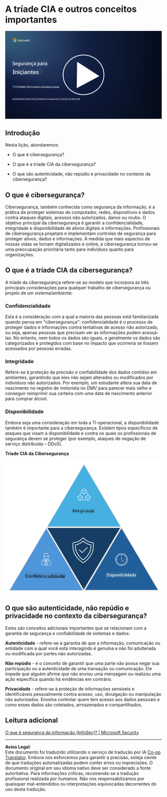 <!--
CO_OP_TRANSLATOR_METADATA:
{
  "original_hash": "16a76f9fa372fb63cffb6d76b855f023",
  "translation_date": "2025-09-03T21:39:02+00:00",
  "source_file": "1.1 The CIA triad and other key concepts.md",
  "language_code": "br"
}
-->
# A tríade CIA e outros conceitos importantes

[![Assista ao vídeo](../../translated_images/1-1_placeholder.5743591289ea76087b78301a315f244c665d5266d895538c9d1a52b1f0d08603.br.png)](https://learn-video.azurefd.net/vod/player?id=d4c2f633-fa6a-4a3d-8d41-7a1d71189832)

## Introdução

Nesta lição, abordaremos:

 - O que é cibersegurança?
   
 
 - O que é a tríade CIA da cibersegurança?

   

 - O que são autenticidade, não repúdio e privacidade no contexto da cibersegurança?

## O que é cibersegurança?

Cibersegurança, também conhecida como segurança da informação, é a prática de proteger sistemas de computador, redes, dispositivos e dados contra ataques digitais, acessos não autorizados, danos ou roubo. O objetivo principal da cibersegurança é garantir a confidencialidade, integridade e disponibilidade de ativos digitais e informações. Profissionais de cibersegurança projetam e implementam controles de segurança para proteger ativos, dados e informações. À medida que mais aspectos de nossas vidas se tornam digitalizados e online, a cibersegurança tornou-se uma preocupação prioritária tanto para indivíduos quanto para organizações.

## O que é a tríade CIA da cibersegurança?

A tríade da cibersegurança refere-se ao modelo que incorpora as três principais considerações para qualquer trabalho de cibersegurança ou projeto de um sistema/ambiente:

### Confidencialidade

Esta é a consideração com a qual a maioria das pessoas está familiarizada quando pensa em "cibersegurança": confidencialidade é o processo de proteger dados e informações contra tentativas de acesso não autorizado, ou seja, apenas pessoas que precisam ver as informações podem acessá-las. No entanto, nem todos os dados são iguais, e geralmente os dados são categorizados e protegidos com base no impacto que ocorreria se fossem acessados por pessoas erradas.

### Integridade

Refere-se à proteção da precisão e confiabilidade dos dados contidos em ambientes, garantindo que eles não sejam alterados ou modificados por indivíduos não autorizados. Por exemplo, um estudante altera sua data de nascimento no registro de motorista no DMV para parecer mais velho e conseguir reimprimir sua carteira com uma data de nascimento anterior para comprar álcool.

### Disponibilidade

Embora seja uma consideração em toda a TI operacional, a disponibilidade também é importante para a cibersegurança. Existem tipos específicos de ataques que visam a disponibilidade e contra os quais os profissionais de segurança devem se proteger (por exemplo, ataques de negação de serviço distribuída – DDoS).

**Tríade CIA da Cibersegurança**

![image](../../translated_images/ciatriad.0cf01e809b3845866bec11e829aac615e19a7b2a2897a4aafeb8000955a3f4b5.br.png)

## O que são autenticidade, não repúdio e privacidade no contexto da cibersegurança?

Estes são conceitos adicionais importantes que se relacionam com a garantia de segurança e confiabilidade de sistemas e dados:

**Autenticidade** - refere-se à garantia de que a informação, comunicação ou entidade com a qual você está interagindo é genuína e não foi adulterada ou modificada por partes não autorizadas.

**Não repúdio** - é o conceito de garantir que uma parte não possa negar sua participação ou a autenticidade de uma transação ou comunicação. Ele impede que alguém afirme que não enviou uma mensagem ou realizou uma ação específica quando há evidências em contrário.

**Privacidade** - refere-se à proteção de informações sensíveis e identificáveis pessoalmente contra acesso, uso, divulgação ou manipulação não autorizados. Envolve controlar quem tem acesso aos dados pessoais e como esses dados são coletados, armazenados e compartilhados.

## Leitura adicional

[O que é segurança da informação (InfoSec)? | Microsoft Security](https://www.microsoft.com/security/business/security-101/what-is-information-security-infosec#:~:text=Three%20pillars%20of%20information%20security%3A%20the%20CIA%20triad,as%20guiding%20principles%20for%20implementing%20an%20InfoSec%20plan.)

---

**Aviso Legal**:  
Este documento foi traduzido utilizando o serviço de tradução por IA [Co-op Translator](https://github.com/Azure/co-op-translator). Embora nos esforcemos para garantir a precisão, esteja ciente de que traduções automatizadas podem conter erros ou imprecisões. O documento original em seu idioma nativo deve ser considerado a fonte autoritativa. Para informações críticas, recomenda-se a tradução profissional realizada por humanos. Não nos responsabilizamos por quaisquer mal-entendidos ou interpretações equivocadas decorrentes do uso desta tradução.